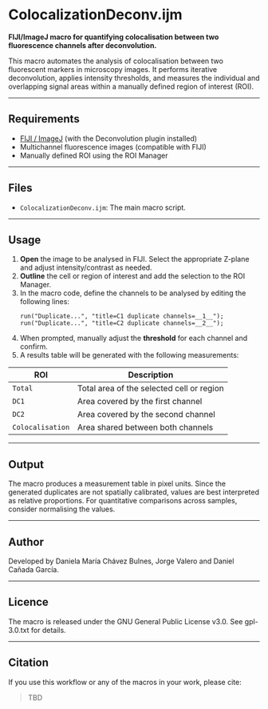 # ColocalizationDeconv.ijm

**FIJI/ImageJ macro for quantifying colocalisation between two fluorescence channels after deconvolution.**

This macro automates the analysis of colocalisation between two fluorescent markers in microscopy images. It performs iterative deconvolution, applies intensity thresholds, and measures the individual and overlapping signal areas within a manually defined region of interest (ROI).

---

## Requirements

- [FIJI / ImageJ](https://fiji.sc) (with the Deconvolution plugin installed)
- Multichannel fluorescence images (compatible with FIJI)
- Manually defined ROI using the ROI Manager

---

## Files

- `ColocalizationDeconv.ijm`: The main macro script.

---

## Usage

1. **Open** the image to be analysed in FIJI. Select the appropriate Z-plane and adjust intensity/contrast as needed.
2. **Outline** the cell or region of interest and add the selection to the ROI Manager.
3. In the macro code, define the channels to be analysed by editing the following lines:
    ```ijm
    run("Duplicate...", "title=C1 duplicate channels=__1__");
    run("Duplicate...", "title=C2 duplicate channels=__2__");
    ```
4. When prompted, manually adjust the **threshold** for each channel and confirm.
8. A results table will be generated with the following measurements:

| ROI               | Description                                  |
|------------------|----------------------------------------------|
| `Total`          | Total area of the selected cell or region    |
| `DC1`            | Area covered by the first channel            |
| `DC2`            | Area covered by the second channel           |
| `Colocalisation` | Area shared between both channels            |

---

## Output

The macro produces a measurement table in pixel units. Since the generated duplicates are not spatially calibrated, values are best interpreted as relative proportions. For quantitative comparisons across samples, consider normalising the values.

---

## Author

Developed by Daniela María Chávez Bulnes, Jorge Valero and Daniel Cañada García.  

---

## Licence

The macro is released under the GNU General Public License v3.0. See gpl-3.0.txt for details.

---

## Citation

If you use this workflow or any of the macros in your work, please cite:

> TBD
